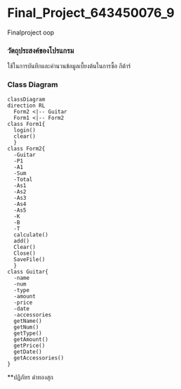# Final_Project_643450076_9
Finalproject oop <br>
### วัตถุประสงค์ของโปรแกรม
ใช้ในการบันทึกและคำนวนข้อมูลเบื้ยงต้นในการซื้อ กีต้าร์ <br>
### Class Diagram
```mermaid
classDiagram
direction RL
  Form2 <|-- Guitar
  Form1 <|-- Form2
class Form1{
  login()
  clear()
  }
class Form2{
  -Guitar
  -P1
  -A1
  -Sum
  -Total
  -As1
  -As2
  -As3
  -As4
  -As5
  -K
  -B
  -T
  calculate()
  add()
  Clear()
  Close()
  SaveFile()
  }
class Guitar{
  -name
  -num
  -type
  -amount
  -price
  -date
  -accessories
  getName()
  getNum()
  getType()
  getAmount()
  getPrice()
  getDate()
  getAccessories()
}
```
**ปฏิภัทร ดำทองสุก

